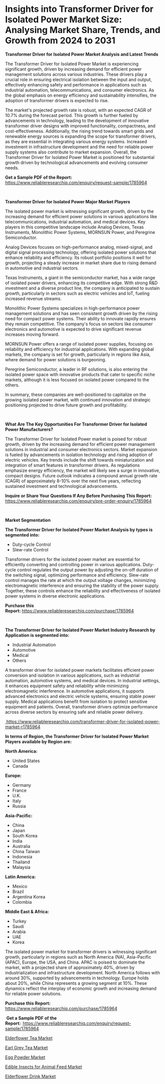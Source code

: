 <p><h1>Insights into Transformer Driver for Isolated Power Market Size: Analysing Market Share, Trends, and Growth from 2024 to 2031</h1></p><p><strong>Transformer Driver for Isolated Power Market Analysis and Latest Trends</strong></p>
<p><p>The Transformer Driver for Isolated Power Market is experiencing significant growth, driven by increasing demand for efficient power management solutions across various industries. These drivers play a crucial role in ensuring electrical isolation between the input and output, effectively enhancing safety and performance in applications such as industrial automation, telecommunications, and consumer electronics. As the global emphasis on energy efficiency and sustainability intensifies, the adoption of transformer drivers is expected to rise.</p><p>The market's projected growth rate is robust, with an expected CAGR of 10.7% during the forecast period. This growth is further fueled by advancements in technology, leading to the development of innovative transformer driver designs with improved functionality, compactness, and cost-effectiveness. Additionally, the rising trend towards smart grids and renewable energy sources is expanding the scope for transformer drivers, as they are essential in integrating various energy systems. Increased investment in infrastructure development and the need for reliable power supply systems also contribute to market expansion. Overall, the Transformer Driver for Isolated Power Market is positioned for substantial growth driven by technological advancements and evolving consumer needs.</p></p>
<p><strong>Get a Sample PDF of the Report:&nbsp;</strong> <a href="https://www.reliableresearchiq.com/enquiry/request-sample/1785964?utm_campaign=100&utm_medium=2&utm_source=Github&utm_content=ia&utm_term=19122024&utm_id=transformer-driver-for-isolated-power">https://www.reliableresearchiq.com/enquiry/request-sample/1785964</a></p>
<p>&nbsp;</p>
<p><strong>Transformer Driver for Isolated Power Major Market Players</strong></p>
<p><p>The isolated power market is witnessing significant growth, driven by the increasing demand for efficient power solutions in various applications like telecommunications, industrial automation, and medical devices. Key players in this competitive landscape include Analog Devices, Texas Instruments, Monolithic Power Systems, MORNSUN Power, and Peregrine Semiconductor.</p><p>Analog Devices focuses on high-performance analog, mixed-signal, and digital signal processing technology, offering isolated power solutions that enhance reliability and efficiency. Its robust portfolio positions it well for growth, projecting a steady increase in market share due to rising demand in automotive and industrial sectors.</p><p>Texas Instruments, a giant in the semiconductor market, has a wide range of isolated power drivers, enhancing its competitive edge. With strong R&D investment and a diverse product line, the company is anticipated to sustain growth, particularly in sectors such as electric vehicles and IoT, fueling increased revenue streams.</p><p>Monolithic Power Systems specializes in high-performance power management solutions and has seen consistent growth driven by the rising need for compact power systems. Their ability to innovate rapidly ensures they remain competitive. The company's focus on sectors like consumer electronics and automotive is expected to drive significant revenue increases moving forward.</p><p>MORNSUN Power offers a range of isolated power supplies, focusing on reliability and efficiency for industrial applications. With expanding global markets, the company is set for growth, particularly in regions like Asia, where demand for power solutions is burgeoning.</p><p>Peregrine Semiconductor, a leader in RF solutions, is also entering the isolated power space with innovative products that cater to specific niche markets, although it is less focused on isolated power compared to the others. </p><p>In summary, these companies are well-positioned to capitalize on the growing isolated power market, with continued innovation and strategic positioning projected to drive future growth and profitability.</p></p>
<p>&nbsp;</p>
<p><strong>What Are The Key Opportunities For Transformer Driver for Isolated Power Manufacturers?</strong></p>
<p><p>The Transformer Driver for Isolated Power market is poised for robust growth, driven by the increasing demand for efficient power management solutions in industrial and consumer electronics sectors. Market expansion is fueled by advancements in isolation technology and rising adoption of electric vehicles. Key trends include the shift towards miniaturization and integration of smart features in transformer drivers. As regulations emphasize energy efficiency, the market will likely see a surge in innovative, compact designs. Future outlook indicates a compound annual growth rate (CAGR) of approximately 8-10% over the next five years, reflecting sustained investment and technological advancements.</p></p>
<p><strong>Inquire or Share Your Questions If Any Before Purchasing This Report:</strong> <a href="https://www.reliableresearchiq.com/enquiry/pre-order-enquiry/1785964?utm_campaign=100&utm_medium=2&utm_source=Github&utm_content=ia&utm_term=19122024&utm_id=transformer-driver-for-isolated-power">https://www.reliableresearchiq.com/enquiry/pre-order-enquiry/1785964</a></p>
<p>&nbsp;</p>
<p><strong>Market Segmentation</strong></p>
<p><strong>The Transformer Driver for Isolated Power Market Analysis by types is segmented into:</strong></p>
<p><ul><li>Duty-cycle Control</li><li>Slew-rate Control</li></ul></p>
<p><p>Transformer drivers for the isolated power market are essential for efficiently converting and controlling power in various applications. Duty-cycle control regulates the output power by adjusting the on-off duration of the switching signal, optimizing performance and efficiency. Slew-rate control manages the rate at which the output voltage changes, minimizing electromagnetic interference and ensuring the stability of the power supply. Together, these controls enhance the reliability and effectiveness of isolated power systems in diverse electronic applications.</p></p>
<p><strong>Purchase this Report:&nbsp;</strong><a href="https://www.reliableresearchiq.com/purchase/1785964?utm_campaign=100&utm_medium=2&utm_source=Github&utm_content=ia&utm_term=19122024&utm_id=transformer-driver-for-isolated-power">https://www.reliableresearchiq.com/purchase/1785964</a></p>
<p>&nbsp;</p>
<p><strong>The Transformer Driver for Isolated Power Market Industry Research by Application is segmented into:</strong></p>
<p><ul><li>Industrial Automation</li><li>Automotive</li><li>Medical</li><li>Others</li></ul></p>
<p><p>A transformer driver for isolated power markets facilitates efficient power conversion and isolation in various applications, such as industrial automation, automotive systems, and medical devices. In industrial settings, it enhances equipment safety and reliability while minimizing electromagnetic interference. In automotive applications, it supports advanced electronics and electric vehicle systems, ensuring stable power supply. Medical applications benefit from isolation to protect sensitive equipment and patients. Overall, transformer drivers optimize performance across diverse sectors by ensuring safe and reliable power delivery.</p></p>
<p><a href="https://www.reliableresearchiq.com/transformer-driver-for-isolated-power-market-r1785964?utm_campaign=100&utm_medium=2&utm_source=Github&utm_content=ia&utm_term=19122024&utm_id=transformer-driver-for-isolated-power">&nbsp;https://www.reliableresearchiq.com/transformer-driver-for-isolated-power-market-r1785964</a></p>
<p><strong>In terms of Region, the Transformer Driver for Isolated Power Market Players available by Region are:</strong></p>
<p>
    <p> <strong> North America: </strong>
        <ul>
            <li>United States</li>
            <li>Canada</li>
        </ul>
        </p> 
    <p> <strong> Europe: </strong>
        <ul>
            <li>Germany</li>
            <li>France</li>
            <li>U.K.</li>
            <li>Italy</li>
            <li>Russia</li>
        </ul>
        </p> 
    <p> <strong> Asia-Pacific: </strong>
        <ul>
            <li>China</li>
            <li>Japan</li>
            <li>South Korea</li>
            <li>India</li>
            <li>Australia</li>
            <li>China Taiwan</li>
            <li>Indonesia</li>
            <li>Thailand</li>
            <li>Malaysia</li>
        </ul>
        </p> 
    <p> <strong> Latin America: </strong>
        <ul>
            <li>Mexico</li>
            <li>Brazil</li>
            <li>Argentina Korea</li>
            <li>Colombia</li>
        </ul>
        </p> 
    <p> <strong> Middle East & Africa: </strong>
        <ul>
            <li>Turkey</li>
            <li>Saudi</li>
            <li>Arabia</li>
            <li>UAE</li>
            <li>Korea</li>
        </ul>
    </p>
    </p>
<p><p>The isolated power market for transformer drivers is witnessing significant growth, particularly in regions such as North America (NA), Asia-Pacific (APAC), Europe, the USA, and China. APAC is poised to dominate the market, with a projected share of approximately 40%, driven by industrialization and infrastructure development. North America follows with around 30%, supported by advancements in technology. Europe holds about 20%, while China represents a growing segment at 10%. These dynamics reflect the interplay of economic growth and increasing demand for reliable power solutions.</p></p>
<p><strong>Purchase this Report: </strong><a href="https://www.reliableresearchiq.com/purchase/1785964?utm_campaign=100&utm_medium=2&utm_source=Github&utm_content=ia&utm_term=19122024&utm_id=transformer-driver-for-isolated-power">https://www.reliableresearchiq.com/purchase/1785964</a></p>
<p>&nbsp;<strong>Get a Sample PDF of the Report:&nbsp;&nbsp;</strong><a href="https://www.reliableresearchiq.com/enquiry/request-sample/1785964?utm_campaign=100&utm_medium=2&utm_source=Github&utm_content=ia&utm_term=19122024&utm_id=transformer-driver-for-isolated-power">https://www.reliableresearchiq.com/enquiry/request-sample/1785964</a></p>
<p><strong></strong></p>
<p><p><a href="https://www.linkedin.com/pulse/elderflower-tea-market-study-growth-opportunities-value-f0c8e?utm_campaign=100&utm_medium=2&utm_source=Github&utm_content=ia&utm_term=19122024&utm_id=transformer-driver-for-isolated-power">Elderflower Tea Market</a></p><p><a href="https://www.linkedin.com/pulse/comprehensive-analysis-earl-grey-tea-market-projected-2wxic?utm_campaign=100&utm_medium=2&utm_source=Github&utm_content=ia&utm_term=19122024&utm_id=transformer-driver-for-isolated-power">Earl Grey Tea Market</a></p><p><a href="https://www.linkedin.com/pulse/comprehensive-analysis-egg-powder-marketpresented-macro-overview-ozxbc?utm_campaign=100&utm_medium=2&utm_source=Github&utm_content=ia&utm_term=19122024&utm_id=transformer-driver-for-isolated-power">Egg Powder Market</a></p><p><a href="https://www.linkedin.com/pulse/future-trends-growth-prospects-edible-insects-animal-feed-ygw3e?utm_campaign=100&utm_medium=2&utm_source=Github&utm_content=ia&utm_term=19122024&utm_id=transformer-driver-for-isolated-power">Edible Insects for Animal Feed Market</a></p><p><a href="https://www.linkedin.com/pulse/projected-growth-revenue-elderflower-drink-market-99-j4oxe?utm_campaign=100&utm_medium=2&utm_source=Github&utm_content=ia&utm_term=19122024&utm_id=transformer-driver-for-isolated-power">Elderflower Drink Market</a></p></p>
